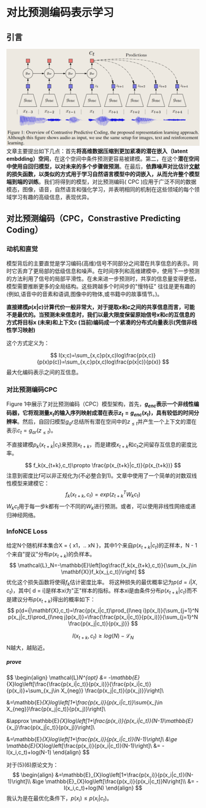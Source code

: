 # 对比预测编码表示学习

## 引言
![CPC Overview](picture/Overview%20of%20Contrastive%20Predictive%20Coding.png)
文章主要提出如下几点：首先**将高维数据压缩到更加紧凑的潜在嵌入（latent embdding）空间**，在这个空间中条件预测更容易被建模。第二，在这个**潜在空间中使用自回归模型，以对未来的多个步骤做预测**。在最后，**依靠噪声对比估计[文献](https://proceedings.mlr.press/v9/gutmann10a/gutmann10a.pdf)的损失函数，以类似的方式用于学习自然语言模型中的词嵌入，从而允许整个模型端到端的训练**。我们将得到的模型，对比预测编码( CPC )应用于广泛不同的数据模态，图像，语音，自然语言和强化学习，并表明相同的机制在这些领域的每个领域学习有趣的高级信息，表现优异。

## 对比预测编码（CPC，Constrastive Predicting Coding）
### 动机和直觉
模型背后的主要直觉是学习编码(高维)信号不同部分之间潜在共享信息的表示。同时它丢弃了更局部的低级信息和噪声。在时间序列和高维建模中，使用下一步预测的方法利用了信号的局部平滑性。在未来进一步预测时，共享的信息量变得更低，模型需要推断更多的全局结构。这些跨越多个时间步的"慢特征" 往往是更有趣的(例如,语音中的音素和语调,图像中的物体,或书籍中的故事情节。)。

**直接建模$p(x|c)$计算代价一般非常大，对于提取$x$和$c$之间的共享信息而言，可能不是最优的。当预测未来信息时，我们以最大限度保留原始信号$x$和$c$的互信息的方式将目标x (未来)和上下文c (当前)编码成一个紧凑的分布式向量表示(凭借非线性学习映射)**

这个方式定义为：

$$
I(x;c)=\sum_{x,c}p(x,c)log\frac{p(x,c)}{p(x)p(c)}=\sum_{x,c}p(x,c)log\frac{p(x|c)}{p(x)}
$$
最大化编码表示之间的互信息。
### 对比预测编码CPC
Figure 1中展示了对比预测编码（CPC）模型架构，首先，**$g_{enc}$表示一个非线性编码器，它将观测量$x_t$的输入序列映射成潜在表示$z_t=g_{enc}(x_t)$，具有较低的时间分辨率**。然后，自回归模型$g_ar$总结所有潜在空间中的$z_{\le t}$并产生一个上下文的潜在表示$c_t=g_{ar}(z_{\le t})$。

不直接建模$p_k(x_{t+k}|c_t)$来预测$x_{t+k}$，而是建模$x_{t+k}$和$c_t$之间留存互信息的密度比率。

$$
f_k(x_{t+k},c_t)\propto \frac{p(x_{t+k}|c_t)}{p(x_{t+k})}
$$
注意到密度比f可以非正规化为(不必整合到1)。文章中使用了一个简单的对数双线性模型来建模它：
$$
f_k(x_{t+k},c_t)=exp(z_{t+k}^TW_kc_t)
$$
$W_kc_t$用于每一步k都有一个不同的$W_k$进行预测。或者，可以使用非线性网络或递归神经网络。

### InfoNCE Loss
给定N个随机样本集合X = { x1，.. xN }，其中1个来自$p(x_{t+k}|c_t)$的正样本，N - 1个来自"提议"分布$p(x_{t+k})$的负样本。
$$
\mathcal{L}_N=-\mathbb{E}\left[log\frac{f_k(x_{t+k},c_t)}{\sum_{x_j\in \mathbf{X}}f_k(x_j,c_t)}\right]
$$
优化这个损失函数将使得$f_k$估计密度比率。
将这种损失的最优概率记为$p( d = i | X , c_t)$，其中[ d = i]是样本xi为"正"样本的指标。样本xi是由条件分布$p(x_{t+k}|c_t)$而不是建议分布$p(x_{t+k})$得出的概率如下：
$$
p(d=i|\mathbf{X},c_t)=\frac{p(x_i|c_t)\prod_{l\neq i}p(x_l)}{\sum_{j=1}^N p(x_j|c_t)\prod_{l\neq j}p(x_l)}=\frac{\frac{p(x_i|c_t)}{p(x_i)}}{\sum_{j=1}^N \frac{p(x_j|c_t)}{p(x_j)}}
$$

$$
I(x_{t+k},c_t)\ge log(N)-\mathcal{L}_N
$$
N越大，越贴近。

##### prove
$$
\begin{align}
\mathcal{L}_N^{opt} &= -\mathbb{E}_{X}log\left[\frac{\frac{p(x_i|c_t)}{p(x_i)}}{\frac{p(x_i|c_t)}{p(x_i)}+\sum_{x_j\in X_{neg}} \frac{p(x_j|c_t)}{p(x_j)}}\right]\\

&=\mathbb{E}_{X}log\left[1+\frac{p(x_i)}{p(x_i|c_t)}\sum_{x_j\in X_{neg}}\frac{p(x_j|c_t)}{p(x_j)}\right]\\

&\approx \mathbb{E}_{X}log\left[1+\frac{p(x_i)}{p(x_i|c_t)}(N-1)\mathbb{E}_{x_j}\frac{p(x_j|c_t)}{p(x_j)}\right]\\

&=\mathbb{E}_{X}log\left[1+\frac{p(x_i)}{p(x_i|c_t)}(N-1)\right]\\
&\ge \mathbb{E}_{X}log\left[\frac{p(x_i)}{p(x_i|c_t)}(N-1)\right]\\
&= -I(x_i,c_t)+log(N-1)
\end{align}
$$

对于(5)(6)原论文为：
$$
\begin{align}
&=\mathbb{E}_{X}log\left[1+\frac{p(x_i)}{p(x_i|c_t)}(N-1)\right]\\
&\ge \mathbb{E}_{X}log\left[\frac{p(x_i)}{p(x_i|c_t)}N\right]\\
&= -I(x_i,c_t)+log(N)
\end{align}
$$
我认为是在最优化条件下，$p(x_i)\le p(x_i|c_t)$。